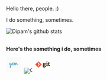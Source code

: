 Hello there, people. :)

I do something, sometimes.

![Dipam's github stats](https://github-readme-stats.vercel.app/api/?username=dipam1&show_icons=true&title_color=fff&icon_color=79ff97&text_color=9f9f9f&bg_color=151515)

<br/> <b>Here's the something i do, sometimes</b>


<p align="center">
 <p align="left">
  <code><img src="https://github.com/Dipam1/Dipam1/blob/main/assets/yarn.png" alt="yarn" width="40" height="40"/></code>&nbsp;
  <code><img src="https://github.com/abranhe/programming-languages-logos/blob/master/src/c/c_48x48.png" alt="C" width="40" height="40" /></code>&nbsp;
  <code><img src="https://raw.githubusercontent.com/github/explore/80688e429a7d4ef2fca1e82350fe8e3517d3494d/topics/git/git.png" alt="git" width="40" height="40" /></code>&nbsp;
   </p>
</p>
